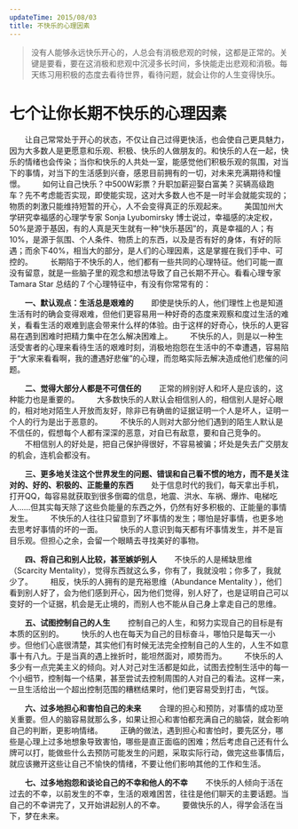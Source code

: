 ```yaml
---
updateTime: 2015/08/03
title: 不快乐的心理因素
---
```

> 没有人能够永远快乐开心的，人总会有消极悲观的时候，这都是正常的。关键是要看，要在这消极和悲观中沉浸多长时间，多快能走出悲观和消极。每天练习用积极的态度去看待世界，看待问题，就会让你的人生变得快乐。
<!-- more -->

# 七个让你长期不快乐的心理因素
　　让自己常常处于开心的状态，不仅让自己过得更快活，也会使自己更具魅力，因为大多数人是更愿意和乐观、积极、快乐的人做朋友的。和快乐的人在一起，快乐的情绪也会传染；当你和快乐的人共处一室，能感觉他们积极乐观的氛围，对当下的事情，对当下的生活感到兴奋，感恩目前拥有的一切，对未来充满期待和憧憬。
　　如何让自己快乐？中500W彩票？升职加薪迎娶白富美？买辆高级跑车？先不考虑能否实现，即使能实现，这对大多数人也不是一时半会就能实现的；物质的刺激只能维持短暂的开心，人不会变得真正的乐观起来。 
　　美国加州大学研究幸福感的心理学专家 Sonja Lyubomirsky 博士说过，幸福感的决定权，50%是源于基因，有的人真是天生就有一种“快乐基因”的，真是幸福的人；有10%，是源于氛围、个人条件、物质上的东西，以及是否有好的身体，有好的际遇；而余下40%，相当大的部分，是人们的心理因素，这是掌握在我们手中、可控的。
　　长期陷于不快乐的人，他们都有一些共同的心理特征。他们可能一直没有留意，就是一些脑子里的观念和想法导致了自己长期不开心。看看心理专家 Tamara Star 总结的７个心理特征中，有没有你常常有的：

　　**一、默认观点：生活总是艰难的**
　　即使是快乐的人，他们理性上也是知道生活有时的确会变得艰难，但他们更容易用一种好奇的态度来观察和度过生活的难关，看看生活的艰难到底会带来什么样的体验。由于这样的好奇心，快乐的人更容易在遇到困难时把精力集中在怎么解决困难上。
　　不快乐的人，则是以一种生活受害者的心理来看待生活的艰难时刻，消极地抱怨在生活中的不幸遭遇，容易陷于“大家来看看啊，我的遭遇好悲催”的心理，而忽略实际去解决造成他们悲催的问题。

　　**二、觉得大部分人都是不可信任的**
　　正常的辨别好人和坏人是应该的，这种能力也是重要的。
　　大多数快乐的人默认会相信别人的，相信别人是好心眼的，相对地对陌生人开放而友好，除非已有确凿的证据证明一个人是坏人，证明一个人的行为是出于恶意的。
　　不快乐的人则对大部分他们遇到的陌生人默认是不信任的，假想每个人都有深深的恶意，对自已有敌意，要和自己竞争的。
　　不相信别人的好处是，把自己保护得很好，不容易被骗；坏处是失去广交朋友的机会，连机会都没有。

　　**三、更多地关注这个世界发生的问题、错误和自己看不惯的地方，而不是关注对的、好的、积极的、正能量的东西**
　　处于信息时代的我们，每天拿出手机，打开QQ，每容易就获取到很多倒霉的信息，地震、洪水、车祸、爆炸、电梯吃人……但其实每天除了这些负能量的东西之外，仍然有好多积极的、正能量的事情发生。
　　不快乐的人往往只留意到了坏事情的发生；哪怕是好事情，也更多地去思考好事情的坏的一面。
　　快乐的人意识到每天都有坏事情发生，并不是盲目乐观。但担心之余，会留一个眼睛去寻找美好的事物。

　　**四、将自己和别人比较，甚至嫉妒别人**
　　不快乐的人是稀缺思维（Scarcity Mentality），觉得东西就这么多，你有了，我就没啦；你多了，我就少了。
　　相反，快乐的人拥有的是充裕思维（Abundance Mentality ），他们看到别人好了，会为他们感到开心，因为他们觉得，别人好了，也是证明自己可以变好的一个证据，机会是无止境的，而别人也不能从自己身上拿走自己的思维。

　　**五、试图控制自己的人生**
　　控制自己的人生，和努力实现自己的目标是有本质的区别的。
　　快乐的人也在每天为自己的目标奋斗，哪怕只是每天一小步。但他们心底很清楚，其实他们有时候无法完全控制自己的人生的，人生不如意事十有八九。于是当真的遇上挫折时，能坦然面对，顺势而为。
　　不快乐的人多少有一点完美主义的倾向。对人对己对生活都是如此，试图去控制生活中的每一个小细节，控制每一个结果，甚至尝试去控制周围的人对自己的看法。这样一来，一旦生活给出一个超出控制范围的糟糕结果时，他们更容易受到打击，气馁。

　　**六、过多地担心和害怕自己的未来**
　　合理的担心和预防，对事情的成功至关重要。但人的脑容易就那么多，如果让担心和害怕都充满自己的脑袋，就会影响自己的判断，更影响情绪。
　　正确的做法，遇到担心和害怕时，要先区分，哪些是心理上过多地想象导致害怕，哪些是直正面临的困难；然后考虑自己还有什么牌可以打，能做些什么去预防可能发生的问题，采取实际行动，做完这些事情后，就应该撇开这些让自己不愉快的情绪，不要让他们影响其他的工作和生活。

　　**七、过多地抱怨和谈论自己的不幸和他人的不幸**
　　不快乐的人倾向于活在过去的不幸，以前发生的不幸，生活的艰难困苦，往往是他们聊天的主要话题。当自己的不幸讲完了，又开始讲起别人的不幸。
　　要做快乐的人，得学会活在当下，梦在未来。